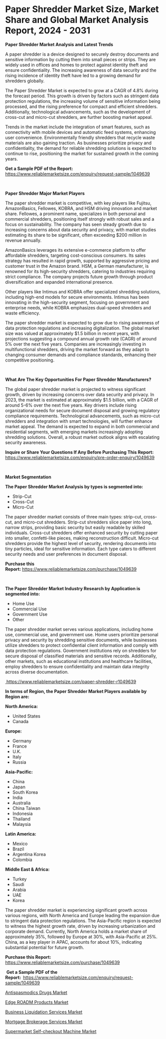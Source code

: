 <p><h1>Paper Shredder Market Size, Market Share and Global Market Analysis Report, 2024 - 2031</h1></p><p><strong>Paper Shredder Market Analysis and Latest Trends</strong></p>
<p><p>A paper shredder is a device designed to securely destroy documents and sensitive information by cutting them into small pieces or strips. They are widely used in offices and homes to protect against identity theft and ensure confidentiality. The increasing awareness of data security and the rising incidence of identity theft have led to a growing demand for shredders globally.</p><p>The Paper Shredder Market is expected to grow at a CAGR of 4.8% during the forecast period. This growth is driven by factors such as stringent data protection regulations, the increasing volume of sensitive information being processed, and the rising preference for compact and efficient shredders. Additionally, technological advancements, such as the development of cross-cut and micro-cut shredders, are further boosting market appeal. </p><p>Trends in the market include the integration of smart features, such as connectivity with mobile devices and automatic feed systems, enhancing user convenience. Environmentally friendly shredders that recycle waste materials are also gaining traction. As businesses prioritize privacy and confidentiality, the demand for reliable shredding solutions is expected to continue to rise, positioning the market for sustained growth in the coming years.</p></p>
<p><strong>Get a Sample PDF of the Report:&nbsp;</strong> <a href="https://www.reliablemarketsize.com/enquiry/request-sample/1049639?utm_campaign=1103&utm_medium=2&utm_source=Github&utm_content=ia&utm_term=23102024&utm_id=paper-shredder">https://www.reliablemarketsize.com/enquiry/request-sample/1049639</a></p>
<p>&nbsp;</p>
<p><strong>Paper Shredder Major Market Players</strong></p>
<p><p>The paper shredder market is competitive, with key players like Fujitsu, AmazonBasics, Fellowes, KOBRA, and HSM driving innovation and market share. Fellowes, a prominent name, specializes in both personal and commercial shredders, positioning itself strongly with robust sales and a focus on sustainability. The company has seen steady growth due to increasing concerns about data security and privacy, with market studies estimating its share to be significant, often exceeding $200 million in revenue annually.</p><p>AmazonBasics leverages its extensive e-commerce platform to offer affordable shredders, targeting cost-conscious consumers. Its sales strategy has resulted in rapid growth, supported by aggressive pricing and customer trust in the Amazon brand. HSM, a German manufacturer, is renowned for its high-security shredders, catering to industries requiring strict compliance. The company projects future growth through product diversification and expanded international presence.</p><p>Other players like Intimus and KOBRA offer specialized shredding solutions, including high-end models for secure environments. Intimus has been innovating in the high-security segment, focusing on government and enterprise needs, while KOBRA emphasizes dual-speed shredders and waste efficiency.</p><p>The paper shredder market is expected to grow due to rising awareness of data protection regulations and increasing digitalization. The global market size was valued at approximately $1.5 billion in recent years, with projections suggesting a compound annual growth rate (CAGR) of around 5% over the next five years. Companies are increasingly investing in multifunctional shredders, driving the market forward as they adapt to changing consumer demands and compliance standards, enhancing their competitive positioning.</p></p>
<p>&nbsp;</p>
<p><strong>What Are The Key Opportunities For Paper Shredder Manufacturers?</strong></p>
<p><p>The global paper shredder market is projected to witness significant growth, driven by increasing concerns over data security and privacy. In 2023, the market is estimated at approximately $1.5 billion, with a CAGR of around 5-6% over the next five years. Key drivers include rising organizational needs for secure document disposal and growing regulatory compliance requirements. Technological advancements, such as micro-cut shredders and integration with smart technologies, will further enhance market appeal. The demand is expected to expand in both commercial and residential segments, with emerging markets increasingly adopting shredding solutions. Overall, a robust market outlook aligns with escalating security awareness.</p></p>
<p><strong>Inquire or Share Your Questions If Any Before Purchasing This Report:</strong> <a href="https://www.reliablemarketsize.com/enquiry/pre-order-enquiry/1049639?utm_campaign=1103&utm_medium=2&utm_source=Github&utm_content=ia&utm_term=23102024&utm_id=paper-shredder">https://www.reliablemarketsize.com/enquiry/pre-order-enquiry/1049639</a></p>
<p>&nbsp;</p>
<p><strong>Market Segmentation</strong></p>
<p><strong>The Paper Shredder Market Analysis by types is segmented into:</strong></p>
<p><ul><li>Strip-Cut</li><li>Cross-Cut</li><li>Micro-Cut</li></ul></p>
<p><p>The paper shredder market consists of three main types: strip-cut, cross-cut, and micro-cut shredders. Strip-cut shredders slice paper into long, narrow strips, providing basic security but easily readable by skilled individuals. Cross-cut shredders offer enhanced security by cutting paper into smaller, confetti-like pieces, making reconstruction difficult. Micro-cut shredders provide the highest level of security, rendering documents into tiny particles, ideal for sensitive information. Each type caters to different security needs and user preferences in document disposal.</p></p>
<p><strong>Purchase this Report:&nbsp;</strong><a href="https://www.reliablemarketsize.com/purchase/1049639?utm_campaign=1103&utm_medium=2&utm_source=Github&utm_content=ia&utm_term=23102024&utm_id=paper-shredder">https://www.reliablemarketsize.com/purchase/1049639</a></p>
<p>&nbsp;</p>
<p><strong>The Paper Shredder Market Industry Research by Application is segmented into:</strong></p>
<p><ul><li>Home Use</li><li>Commercial Use</li><li>Government Use</li><li>Other</li></ul></p>
<p><p>The paper shredder market serves various applications, including home use, commercial use, and government use. Home users prioritize personal privacy and security by shredding sensitive documents, while businesses utilize shredders to protect confidential client information and comply with data protection regulations. Government institutions rely on shredders for secure disposal of classified materials and sensitive records. Additionally, other markets, such as educational institutions and healthcare facilities, employ shredders to ensure confidentiality and maintain data integrity across diverse documentation.</p></p>
<p><a href="https://www.reliablemarketsize.com/paper-shredder-r1049639?utm_campaign=1103&utm_medium=2&utm_source=Github&utm_content=ia&utm_term=23102024&utm_id=paper-shredder">&nbsp;https://www.reliablemarketsize.com/paper-shredder-r1049639</a></p>
<p><strong>In terms of Region, the Paper Shredder Market Players available by Region are:</strong></p>
<p>
    <p> <strong> North America: </strong>
        <ul>
            <li>United States</li>
            <li>Canada</li>
        </ul>
        </p> 
    <p> <strong> Europe: </strong>
        <ul>
            <li>Germany</li>
            <li>France</li>
            <li>U.K.</li>
            <li>Italy</li>
            <li>Russia</li>
        </ul>
        </p> 
    <p> <strong> Asia-Pacific: </strong>
        <ul>
            <li>China</li>
            <li>Japan</li>
            <li>South Korea</li>
            <li>India</li>
            <li>Australia</li>
            <li>China Taiwan</li>
            <li>Indonesia</li>
            <li>Thailand</li>
            <li>Malaysia</li>
        </ul>
        </p> 
    <p> <strong> Latin America: </strong>
        <ul>
            <li>Mexico</li>
            <li>Brazil</li>
            <li>Argentina Korea</li>
            <li>Colombia</li>
        </ul>
        </p> 
    <p> <strong> Middle East & Africa: </strong>
        <ul>
            <li>Turkey</li>
            <li>Saudi</li>
            <li>Arabia</li>
            <li>UAE</li>
            <li>Korea</li>
        </ul>
    </p>
    </p>
<p><p>The paper shredder market is experiencing significant growth across various regions, with North America and Europe leading the expansion due to stringent data protection regulations. The Asia-Pacific region is expected to witness the highest growth rate, driven by increasing urbanization and corporate demand. Currently, North America holds a market share of approximately 35%, followed by Europe at 30%, with Asia-Pacific at 25%. China, as a key player in APAC, accounts for about 10%, indicating substantial potential for future growth.</p></p>
<p><strong>Purchase this Report: </strong><a href="https://www.reliablemarketsize.com/purchase/1049639?utm_campaign=1103&utm_medium=2&utm_source=Github&utm_content=ia&utm_term=23102024&utm_id=paper-shredder">https://www.reliablemarketsize.com/purchase/1049639</a></p>
<p>&nbsp;<strong>Get a Sample PDF of the Report:&nbsp;&nbsp;</strong><a href="https://www.reliablemarketsize.com/enquiry/request-sample/1049639?utm_campaign=1103&utm_medium=2&utm_source=Github&utm_content=ia&utm_term=23102024&utm_id=paper-shredder">https://www.reliablemarketsize.com/enquiry/request-sample/1049639</a></p>
<p><strong></strong></p>
<p><p><a href="https://www.linkedin.com/pulse/comprehensive-antispasmodics-drugs-market-report-regional-grbte?utm_campaign=1103&utm_medium=2&utm_source=Github&utm_content=ia&utm_term=23102024&utm_id=paper-shredder">Antispasmodics Drugs Market</a></p><p><a href="https://github.com/chr1i1herth/Market-Research-Report-List-1/blob/main/edge-roadm-products-market.md?utm_campaign=1103&utm_medium=2&utm_source=Github&utm_content=ia&utm_term=23102024&utm_id=paper-shredder">Edge ROADM Products Market</a></p><p><a href="https://www.linkedin.com/pulse/business-liquidation-services-revenue-growth-report-2024-ubkhe?utm_campaign=1103&utm_medium=2&utm_source=Github&utm_content=ia&utm_term=23102024&utm_id=paper-shredder">Business Liquidation Services Market</a></p><p><a href="https://www.linkedin.com/pulse/mortgage-brokerage-services-market-global-regional-analysis-f1u1e?utm_campaign=1103&utm_medium=2&utm_source=Github&utm_content=ia&utm_term=23102024&utm_id=paper-shredder">Mortgage Brokerage Services Market</a></p><p><a href="https://github.com/gareyratsepny/Market-Research-Report-List-1/blob/main/supermarket-self-checkout-machine-market.md?utm_campaign=1103&utm_medium=2&utm_source=Github&utm_content=ia&utm_term=23102024&utm_id=paper-shredder">Supermarket Self-checkout Machine Market</a></p></p>